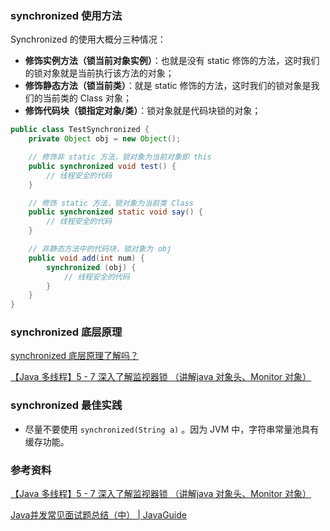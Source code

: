 ### synchronized 使用方法

Synchronized 的使用大概分三种情况：

- **修饰实例方法（锁当前对象实例）**：也就是没有 static 修饰的方法，这时我们的锁对象就是当前执行该方法的对象；
- **修饰静态方法（锁当前类）**：就是 static 修饰的方法，这时我们的锁对象是我们的当前类的 Class 对象；
- **修饰代码块（锁指定对象/类）**：锁对象就是代码块锁的对象；

```java
public class TestSynchronized {
    private Object obj = new Object();

    // 修饰非 static 方法，锁对象为当前对象即 this
    public synchronized void test() {
        // 线程安全的代码
    }

    // 修饰 static 方法，锁对象为当前类 Class
    public synchronized static void say() {
        // 线程安全的代码
    }

    // 非静态方法中的代码块，锁对象为 obj
    public void add(int num) {
        synchronized (obj) {
            // 线程安全的代码
        }
    }
}

```



### synchronized 底层原理

[synchronized 底层原理了解吗？](https://javaguide.cn/java/concurrent/java-concurrent-questions-02.html#synchronized-底层原理了解吗)

[【Java 多线程】5 - 7 深入了解监视器锁 （讲解java 对象头、Monitor 对象）](https://www.cnblogs.com/zebt/articles/17737727.html)



### synchronized 最佳实践

- 尽量不要使用 `synchronized(String a)` 。因为 JVM 中，字符串常量池具有缓存功能。



### 参考资料

[【Java 多线程】5 - 7 深入了解监视器锁 （讲解java 对象头、Monitor 对象）](https://www.cnblogs.com/zebt/articles/17737727.html)

[Java并发常见面试题总结（中） | JavaGuide](https://javaguide.cn/java/concurrent/java-concurrent-questions-02.html#synchronized-关键字)

